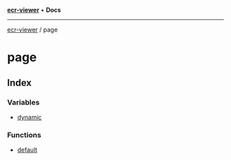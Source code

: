 [**ecr-viewer**](../README.md) • **Docs**

***

[ecr-viewer](../README.md) / page

# page

## Index

### Variables

- [dynamic](variables/dynamic.md)

### Functions

- [default](functions/default.md)
